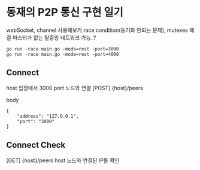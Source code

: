 # 동재의 P2P 통신 구현 일기

webSocket, channel 사용해보기
race condition(동기화 안되는 문제), mutexes 해결
마스터가 없는 탈중앙 네트워크 가능..?

```
go run -race main.go -mode=rest -port=3000
go run -race main.go -mode=rest -port=4000
```

## Connect

host 입장에서 3000 port 노드와 연결
[POST] {host}/peers

body

```
{
    "address": "127.0.0.1",
    "port": "3000"
}
```

## Connect Check

[GET] {host}/peers
host 노드와 연결된 IP들 확인
